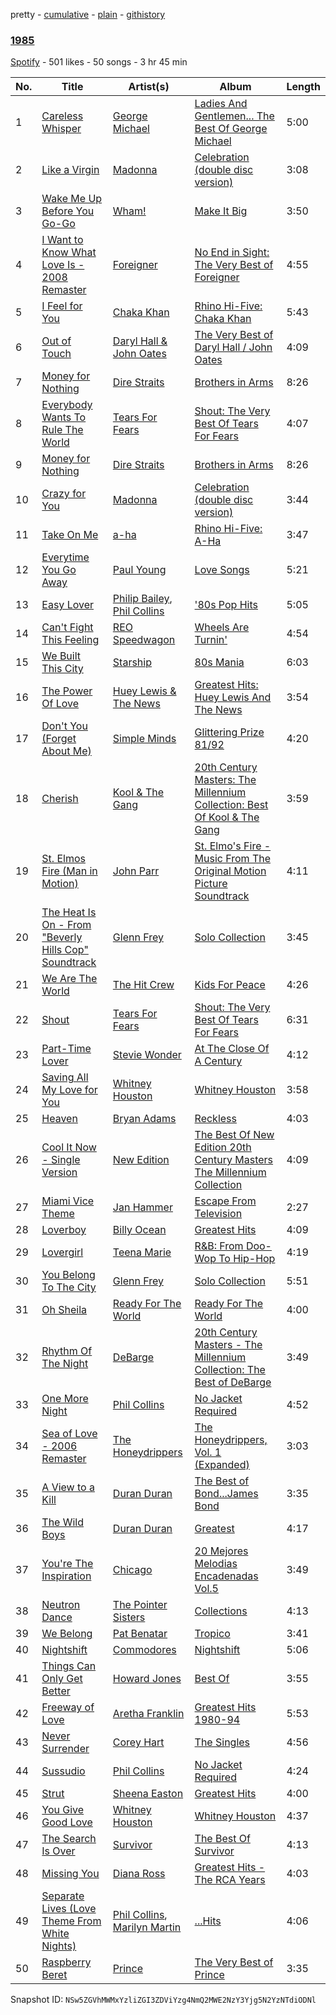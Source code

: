 pretty - [cumulative](/playlists/cumulative/5p5jgESe4r75R70Rzvqpcy.md) - [plain](/playlists/plain/5p5jgESe4r75R70Rzvqpcy) - [githistory](https://github.githistory.xyz/mackorone/spotify-playlist-archive/blob/main/playlists/plain/5p5jgESe4r75R70Rzvqpcy)

### [1985](https://open.spotify.com/playlist/5p5jgESe4r75R70Rzvqpcy)

> 

[Spotify](https://open.spotify.com/user/spotify) - 501 likes - 50 songs - 3 hr 45 min

| No. | Title | Artist(s) | Album | Length |
|---|---|---|---|---|
| 1 | [Careless Whisper](https://open.spotify.com/track/4jDmJ51x1o9NZB5Nxxc7gY) | [George Michael](https://open.spotify.com/artist/19ra5tSw0tWufvUp8GotLo) | [Ladies And Gentlemen..\. The Best Of George Michael](https://open.spotify.com/album/3coLNlyStg9h7f8CZ103Rl) | 5:00 |
| 2 | [Like a Virgin](https://open.spotify.com/track/1iaIEmZHrjGzWUmJ9BaFr6) | [Madonna](https://open.spotify.com/artist/6tbjWDEIzxoDsBA1FuhfPW) | [Celebration \(double disc version\)](https://open.spotify.com/album/43lok9zd7BW5CoYkXZs7S0) | 3:08 |
| 3 | [Wake Me Up Before You Go\-Go](https://open.spotify.com/track/5XsMz0YfEaHZE0MTb1aujs) | [Wham!](https://open.spotify.com/artist/5lpH0xAS4fVfLkACg9DAuM) | [Make It Big](https://open.spotify.com/album/0CpBTGH3Eewlbw35IclPdm) | 3:50 |
| 4 | [I Want to Know What Love Is \- 2008 Remaster](https://open.spotify.com/track/5DeXQ3qADuDmqsosnZAK3o) | [Foreigner](https://open.spotify.com/artist/6IRouO5mvvfcyxtPDKMYFN) | [No End in Sight: The Very Best of Foreigner](https://open.spotify.com/album/4VRXqPaa2ZTwC2AG364RWO) | 4:55 |
| 5 | [I Feel for You](https://open.spotify.com/track/26vKwxgkbm2jcKyjvmScPK) | [Chaka Khan](https://open.spotify.com/artist/6mQfAAqZGBzIfrmlZCeaYT) | [Rhino Hi\-Five: Chaka Khan](https://open.spotify.com/album/7mA7PWIGtE4IVGJz8YTSHw) | 5:43 |
| 6 | [Out of Touch](https://open.spotify.com/track/7o67roCVsFiCt7Cf0ZLOJq) | [Daryl Hall & John Oates](https://open.spotify.com/artist/77tT1kLj6mCWtFNqiOmP9H) | [The Very Best of Daryl Hall / John Oates](https://open.spotify.com/album/4tUyNf5dGXwY4TaMaxwhqF) | 4:09 |
| 7 | [Money for Nothing](https://open.spotify.com/track/4yqtwO7MQIIXqoiRBPHAgR) | [Dire Straits](https://open.spotify.com/artist/0WwSkZ7LtFUFjGjMZBMt6T) | [Brothers in Arms](https://open.spotify.com/album/7jvcSnCnugLcisBCNBm60s) | 8:26 |
| 8 | [Everybody Wants To Rule The World](https://open.spotify.com/track/76798uYU1DhBRVWxSo1bhY) | [Tears For Fears](https://open.spotify.com/artist/4bthk9UfsYUYdcFyqxmSUU) | [Shout: The Very Best Of Tears For Fears](https://open.spotify.com/album/7r4ByJyCnRFjmaobrCagsE) | 4:07 |
| 9 | [Money for Nothing](https://open.spotify.com/track/4yqtwO7MQIIXqoiRBPHAgR) | [Dire Straits](https://open.spotify.com/artist/0WwSkZ7LtFUFjGjMZBMt6T) | [Brothers in Arms](https://open.spotify.com/album/7jvcSnCnugLcisBCNBm60s) | 8:26 |
| 10 | [Crazy for You](https://open.spotify.com/track/6B4oVElDIKRNcNUary0WG7) | [Madonna](https://open.spotify.com/artist/6tbjWDEIzxoDsBA1FuhfPW) | [Celebration \(double disc version\)](https://open.spotify.com/album/43lok9zd7BW5CoYkXZs7S0) | 3:44 |
| 11 | [Take On Me](https://open.spotify.com/track/1nbMkRhfldXcmCyB83x8lK) | [a\-ha](https://open.spotify.com/artist/2jzc5TC5TVFLXQlBNiIUzE) | [Rhino Hi\-Five: A\-Ha](https://open.spotify.com/album/2nvTm82RzlrbX0yhb7Tsbn) | 3:47 |
| 12 | [Everytime You Go Away](https://open.spotify.com/track/0IpfTMKENGLJcULkMnU8Rb) | [Paul Young](https://open.spotify.com/artist/6rqU9HQ57NYGBnBzbrY3a4) | [Love Songs](https://open.spotify.com/album/1Mc07d9wxKEWY7hYBLAMII) | 5:21 |
| 13 | [Easy Lover](https://open.spotify.com/track/6OqvA8eljqHDFTso8szjCe) | [Philip Bailey](https://open.spotify.com/artist/6ZNeppgfBLPUyugks9Yn1u), [Phil Collins](https://open.spotify.com/artist/4lxfqrEsLX6N1N4OCSkILp) | ['80s Pop Hits](https://open.spotify.com/album/7xY34kpisIxOv8WMnNN8wg) | 5:05 |
| 14 | [Can't Fight This Feeling](https://open.spotify.com/track/5WwqdeavrQrbeAMDxGawse) | [REO Speedwagon](https://open.spotify.com/artist/55vs7NT1KxcFjbMC4y202E) | [Wheels Are Turnin'](https://open.spotify.com/album/35KafpmKh0nDLzBLV75MpR) | 4:54 |
| 15 | [We Built This City](https://open.spotify.com/track/0FWRA2sewbJ491kmjRRFw6) | [Starship](https://open.spotify.com/artist/0kObWap02DEg9EAJ3PBxzf) | [80s Mania](https://open.spotify.com/album/5hgzC9IxDx8wcos3LTGrCh) | 6:03 |
| 16 | [The Power Of Love](https://open.spotify.com/track/2olVm1lHicpveMAo4AUDRB) | [Huey Lewis & The News](https://open.spotify.com/artist/7A9yZMTrFZcgEWAX2kBfK6) | [Greatest Hits: Huey Lewis And The News](https://open.spotify.com/album/0u34k1ANjgZ47uQfG9yaLj) | 3:54 |
| 17 | [Don't You \(Forget About Me\)](https://open.spotify.com/track/0OzwLNVnzfG43IyQB2RMPH) | [Simple Minds](https://open.spotify.com/artist/6hN9F0iuULZYWXppob22Aj) | [Glittering Prize 81/92](https://open.spotify.com/album/0HiLSEd3yuvK6ZTN67CZ0V) | 4:20 |
| 18 | [Cherish](https://open.spotify.com/track/41leurKH9keV9KO7bk83uz) | [Kool & The Gang](https://open.spotify.com/artist/3VNITwohbvU5Wuy5PC6dsI) | [20th Century Masters: The Millennium Collection: Best Of Kool & The Gang](https://open.spotify.com/album/37zC760BSwY1JWNPvSZOik) | 3:59 |
| 19 | [St\. Elmos Fire \(Man in Motion\)](https://open.spotify.com/track/1A2PWRltFrX8iB8IP3CUgo) | [John Parr](https://open.spotify.com/artist/3Z1tibPKhUYWCno0IYicCN) | [St\. Elmo's Fire \- Music From The Original Motion Picture Soundtrack](https://open.spotify.com/album/70P9doc1EAqyb36gRmaPcU) | 4:11 |
| 20 | [The Heat Is On \- From "Beverly Hills Cop" Soundtrack](https://open.spotify.com/track/0Ohb2OGQiYWNVPSMprmBtM) | [Glenn Frey](https://open.spotify.com/artist/3vMWY1bUrmYoSoEWLiQWOZ) | [Solo Collection](https://open.spotify.com/album/1YHw7JrXxh3pt6NBVEOuof) | 3:45 |
| 21 | [We Are The World](https://open.spotify.com/track/5q1cXPh7A9ir78qeLss5XL) | [The Hit Crew](https://open.spotify.com/artist/76PJKS3IQsf4sSayx2taE0) | [Kids For Peace](https://open.spotify.com/album/3fQ972YnPPNc84LHpc6Etk) | 4:26 |
| 22 | [Shout](https://open.spotify.com/track/0wWNbkx0BR4CBJrTjG0sJ4) | [Tears For Fears](https://open.spotify.com/artist/4bthk9UfsYUYdcFyqxmSUU) | [Shout: The Very Best Of Tears For Fears](https://open.spotify.com/album/7r4ByJyCnRFjmaobrCagsE) | 6:31 |
| 23 | [Part\-Time Lover](https://open.spotify.com/track/3SP1zxzi8drzJXahGGgdIf) | [Stevie Wonder](https://open.spotify.com/artist/7guDJrEfX3qb6FEbdPA5qi) | [At The Close Of A Century](https://open.spotify.com/album/0AXLkDLSHWMTi8O0FHgQhc) | 4:12 |
| 24 | [Saving All My Love for You](https://open.spotify.com/track/1lx8ddGT5wCD6W2xmLeRKG) | [Whitney Houston](https://open.spotify.com/artist/6XpaIBNiVzIetEPCWDvAFP) | [Whitney Houston](https://open.spotify.com/album/2MH37enG6IPvNK5QFLyKes) | 3:58 |
| 25 | [Heaven](https://open.spotify.com/track/0GIOPJKTSxagq3rq07Ch3U) | [Bryan Adams](https://open.spotify.com/artist/3Z02hBLubJxuFJfhacLSDc) | [Reckless](https://open.spotify.com/album/0ex8ILH2tYYRfoL4ZnZKwB) | 4:03 |
| 26 | [Cool It Now \- Single Version](https://open.spotify.com/track/6uPnJMpmcYw9f8oyQZP4XD) | [New Edition](https://open.spotify.com/artist/1mFX1QlezK1lNPKQJkhwWb) | [The Best Of New Edition 20th Century Masters The Millennium Collection](https://open.spotify.com/album/2gaBb3t3mZDIjGPeM6Bgtz) | 4:09 |
| 27 | [Miami Vice Theme](https://open.spotify.com/track/2lNm3PtNIj5DDZa96edje6) | [Jan Hammer](https://open.spotify.com/artist/50zRydJXfkLzGIOj9mITfy) | [Escape From Television](https://open.spotify.com/album/4VXfAG3xDFDkt6OEuBHLqK) | 2:27 |
| 28 | [Loverboy](https://open.spotify.com/track/0HlKZzvWf9slQlXoNf6S3B) | [Billy Ocean](https://open.spotify.com/artist/5IDs1CK15HegSAhGEbSYXo) | [Greatest Hits](https://open.spotify.com/album/6O86TIFuVxSpIp0VnO71ZU) | 4:09 |
| 29 | [Lovergirl](https://open.spotify.com/track/13xKh7WqwxzEFYhYCJJwHg) | [Teena Marie](https://open.spotify.com/artist/61UT1Zj9dFgPAjZfwnsqsb) | [R&B: From Doo\-Wop To Hip\-Hop](https://open.spotify.com/album/4he7R24eqd1EbF9kegiAK8) | 4:19 |
| 30 | [You Belong To The City](https://open.spotify.com/track/26bNrOZYAO8MISgmJ0aj11) | [Glenn Frey](https://open.spotify.com/artist/3vMWY1bUrmYoSoEWLiQWOZ) | [Solo Collection](https://open.spotify.com/album/1YHw7JrXxh3pt6NBVEOuof) | 5:51 |
| 31 | [Oh Sheila](https://open.spotify.com/track/5PM96PMKMfD1lLX2lryUsG) | [Ready For The World](https://open.spotify.com/artist/6h29EZDlc2NTvmCUe4yoXV) | [Ready For The World](https://open.spotify.com/album/7J4vN1d089or6LJDdIQxdg) | 4:00 |
| 32 | [Rhythm Of The Night](https://open.spotify.com/track/12N4F6pvIOmMxS7B8KM41n) | [DeBarge](https://open.spotify.com/artist/6is2U7I1jlI8PjxNZOHIMV) | [20th Century Masters \- The Millennium Collection: The Best of DeBarge](https://open.spotify.com/album/72gPje6FmoNjsn3jDxlK5y) | 3:49 |
| 33 | [One More Night](https://open.spotify.com/track/5IlaV4UNciCTDGxWVPfMKL) | [Phil Collins](https://open.spotify.com/artist/4lxfqrEsLX6N1N4OCSkILp) | [No Jacket Required](https://open.spotify.com/album/3qtMUaEjvbHbPCmnGcrVCi) | 4:52 |
| 34 | [Sea of Love \- 2006 Remaster](https://open.spotify.com/track/0VMGij4wSGBM5pSTcqjxeD) | [The Honeydrippers](https://open.spotify.com/artist/7J7YRBSoiXpdTmcbkKZL2C) | [The Honeydrippers, Vol\. 1 \(Expanded\)](https://open.spotify.com/album/0fwGgCBAMQ0ItsxR7yBE8O) | 3:03 |
| 35 | [A View to a Kill](https://open.spotify.com/track/0iYCroZis7UePauAkQRgau) | [Duran Duran](https://open.spotify.com/artist/0lZoBs4Pzo7R89JM9lxwoT) | [The Best of Bond...James Bond](https://open.spotify.com/album/2lHvf04m2IO93HC7PNdkfL) | 3:35 |
| 36 | [The Wild Boys](https://open.spotify.com/track/07hTrg8boummuVMUtVRRR0) | [Duran Duran](https://open.spotify.com/artist/0lZoBs4Pzo7R89JM9lxwoT) | [Greatest](https://open.spotify.com/album/2siHYnkgCUsilqW5UYjY1y) | 4:17 |
| 37 | [You're The Inspiration](https://open.spotify.com/track/2Z7bUp8cJKTM9eoj7hvWXG) | [Chicago](https://open.spotify.com/artist/3iDD7bnsjL9J4fO298r0L0) | [20 Mejores Melodias Encadenadas Vol.5](https://open.spotify.com/album/26czPJ2HW2iFWXEEOUcpqA) | 3:49 |
| 38 | [Neutron Dance](https://open.spotify.com/track/41th2RVnBYzhP4EQse7jAC) | [The Pointer Sisters](https://open.spotify.com/artist/2kreKea2n96dXjcyAU9j5N) | [Collections](https://open.spotify.com/album/1HzWXrumIyeb6odW9nJQ3b) | 4:13 |
| 39 | [We Belong](https://open.spotify.com/track/665Jxlgi1HamPKbW1vwzx4) | [Pat Benatar](https://open.spotify.com/artist/43mhFhQ4JAknA7Ik1bOZuV) | [Tropico](https://open.spotify.com/album/5qxb9JwzVz5EqegShruoM8) | 3:41 |
| 40 | [Nightshift](https://open.spotify.com/track/23IK8TF2MSiLnuEjaYPfVV) | [Commodores](https://open.spotify.com/artist/6twIAGnYuIT1pncMAsXnEm) | [Nightshift](https://open.spotify.com/album/6QRiOSB53KZEe22LfWr6EP) | 5:06 |
| 41 | [Things Can Only Get Better](https://open.spotify.com/track/3lCMAtfFDcJj9nzZB3ayeB) | [Howard Jones](https://open.spotify.com/artist/6loBF9iQdE11WSX29fNKqY) | [Best Of](https://open.spotify.com/album/6b2nNF4nUoWfGfwez9hwst) | 3:55 |
| 42 | [Freeway of Love](https://open.spotify.com/track/6fJY8FtkQGKgoAF0XSXhP0) | [Aretha Franklin](https://open.spotify.com/artist/7nwUJBm0HE4ZxD3f5cy5ok) | [Greatest Hits 1980\-94](https://open.spotify.com/album/5Pj0mof9Nm0Y3vXEb9xh7K) | 5:53 |
| 43 | [Never Surrender](https://open.spotify.com/track/0T6RXLRYzXi3nXq7ZdU74y) | [Corey Hart](https://open.spotify.com/artist/0smy8yDrRoI4CnhpOuthg0) | [The Singles](https://open.spotify.com/album/5BDE3Z6clvwbPoWWwiSyGp) | 4:56 |
| 44 | [Sussudio](https://open.spotify.com/track/07zkNvtcmPOFlMOXbma13k) | [Phil Collins](https://open.spotify.com/artist/4lxfqrEsLX6N1N4OCSkILp) | [No Jacket Required](https://open.spotify.com/album/3qtMUaEjvbHbPCmnGcrVCi) | 4:24 |
| 45 | [Strut](https://open.spotify.com/track/2OyhKMrcQ38esiohOixowR) | [Sheena Easton](https://open.spotify.com/artist/5dcOK4stT4JDkP6Dqhbz5s) | [Greatest Hits](https://open.spotify.com/album/7oYG4SA51T8d3QAMpImZ7G) | 4:00 |
| 46 | [You Give Good Love](https://open.spotify.com/track/0t6DdFmFQhQYWhmfa5FJer) | [Whitney Houston](https://open.spotify.com/artist/6XpaIBNiVzIetEPCWDvAFP) | [Whitney Houston](https://open.spotify.com/album/2MH37enG6IPvNK5QFLyKes) | 4:37 |
| 47 | [The Search Is Over](https://open.spotify.com/track/10b7RJ4vWHQFxpTikfsf6A) | [Survivor](https://open.spotify.com/artist/26bcq2nyj5GB7uRr558iQg) | [The Best Of Survivor](https://open.spotify.com/album/3jITVhLuMmIAnVpW7jCpk2) | 4:13 |
| 48 | [Missing You](https://open.spotify.com/track/5KMvHV04U7JnyS2KOnxvSv) | [Diana Ross](https://open.spotify.com/artist/3MdG05syQeRYPPcClLaUGl) | [Greatest Hits \- The RCA Years](https://open.spotify.com/album/0Dq6f8t1FZWoEkeQRh8ita) | 4:03 |
| 49 | [Separate Lives \(Love Theme From White Nights\)](https://open.spotify.com/track/40JVyQzjWxUzymi6pcjdWn) | [Phil Collins](https://open.spotify.com/artist/4lxfqrEsLX6N1N4OCSkILp), [Marilyn Martin](https://open.spotify.com/artist/3vtjCpFunIFNdbXkBVx0gL) | [...Hits](https://open.spotify.com/album/7hV0YSxAQSng8H0zMR0HBf) | 4:06 |
| 50 | [Raspberry Beret](https://open.spotify.com/track/6lOPbNUxDvkUkWpJLebgs7) | [Prince](https://open.spotify.com/artist/5a2EaR3hamoenG9rDuVn8j) | [The Very Best of Prince](https://open.spotify.com/album/5oQClEU6YXiVoaz4ZTmOOO) | 3:35 |

Snapshot ID: `NSw5ZGVhMWMxYzliZGI3ZDViYzg4NmQ2MWE2NzY3Yjg5N2YzNTdiODNl`
